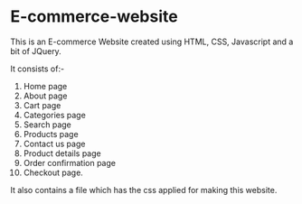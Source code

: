 # E-commerce-website
This is an E-commerce Website created using HTML, CSS, Javascript and a bit of JQuery.

It consists of:- 
1. Home page
2. About page
3. Cart page
4. Categories page
5. Search page
6. Products page
7. Contact us page
8. Product details page
9. Order confirmation page
10. Checkout page.

It also contains a file which has the css applied for making this website.
